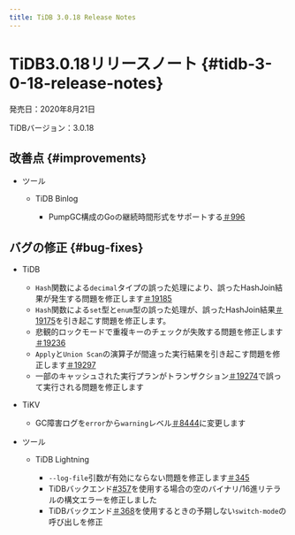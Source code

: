```yaml
---
title: TiDB 3.0.18 Release Notes
---
```


# TiDB3.0.18リリースノート {#tidb-3-0-18-release-notes}

発売日：2020年8月21日

TiDBバージョン：3.0.18

## 改善点 {#improvements}

-   ツール

    -   TiDB Binlog

        -   PumpGC構成のGoの継続時間形式をサポートする[＃996](https://github.com/pingcap/tidb-binlog/pull/996)

## バグの修正 {#bug-fixes}

-   TiDB

    -   `Hash`関数による`decimal`タイプの誤った処理により、誤ったHashJoin結果が発生する問題を修正します[＃19185](https://github.com/pingcap/tidb/pull/19185)
    -   `Hash`関数による`set`型と`enum`型の誤った処理が、誤ったHashJoin結果[＃19175](https://github.com/pingcap/tidb/pull/19175)を引き起こす問題を修正します。
    -   悲観的ロックモードで重複キーのチェックが失敗する問題を修正します[＃19236](https://github.com/pingcap/tidb/pull/19236)
    -   `Apply`と`Union Scan`の演算子が間違った実行結果を引き起こす問題を修正します[＃19297](https://github.com/pingcap/tidb/pull/19297)
    -   一部のキャッシュされた実行プランがトランザクション[＃19274](https://github.com/pingcap/tidb/pull/19274)で誤って実行される問題を修正します

-   TiKV

    -   GC障害ログを`error`から`warning`レベル[＃8444](https://github.com/tikv/tikv/pull/8444)に変更します

-   ツール

    -   TiDB Lightning

        -   `--log-file`引数が有効にならない問題を修正します[＃345](https://github.com/pingcap/tidb-lightning/pull/345)
        -   TiDBバックエンド[#357](https://github.com/pingcap/tidb-lightning/pull/357)を使用する場合の空のバイナリ/16進リテラルの構文エラーを修正しました
        -   TiDBバックエンド[＃368](https://github.com/pingcap/tidb-lightning/pull/368)を使用するときの予期しない`switch-mode`の呼び出しを修正
